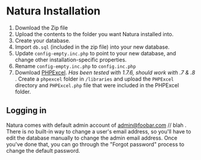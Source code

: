 Natura Installation
===================

1. Download the Zip file
2. Upload the contents to the folder you want Natura installed into.
3. Create your database.
4. Import `db.sql` (included in the zip file) into your new database.
5. Update `config-empty.inc.php` to point to your new database, and change other installation-specific properties.
6. Rename `config-empty.inc.php` to `config.inc.php`
7. Download [PHPExcel](http://phpexcel.codeplex.com/). *Has been tested with 1.7.6, should work with .7 & .8* .  Create a `phpexcel` folder in `/libraries` and upload the `PHPExcel` directory and `PHPExcel.php` file that were included in the PHPExcel folder.

Logging in
----------
Natura comes with default admin account of admin@foobar.com // blah .  There is no built-in way to change a user's email address, so you'll have to edit the database manually to change the admin email address.  Once you've done that, you can go through the "Forgot password" process to change the default password.